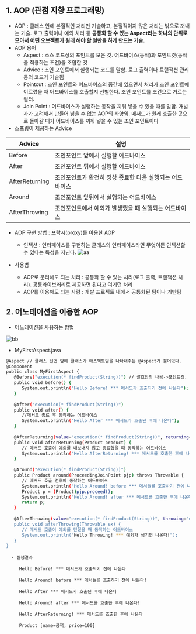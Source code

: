 ## 1. AOP (관점 지향 프로그래밍)
- AOP : 클래스 안에 본질적인 처리만 기술하고, 본질적이지 않은 처리는 밖으로 꺼내는 기술. 
로그 출력이나 예외 처리 등 **공통화 할 수 있는 Aspect라는 하나의 단위로 모아서 어떤 오브젝트가 원래 해야 할 일만을 하게 만드는 기술.**
- AOP 용어
   - Aspect : 소스 코드상의 포인트를 모은 것. 어드바이스(동작)과 포인트컷(동작을 적용하는 조건)을 조합한 것
   - Advice : 조인 포인트에서 실행되는 코드를 말함. 로그 출력이나 트랜잭션 관리 등의 코드가 기술됨
   - Pointcut : 조인 포인트와 어드바이스의 중간에 있으면서 처리가 조인 포인트에 이르렀을 때 어드바이스를 호출할지 선별한다. 조인 포인트를 조건으로 거르는 필터.
   - Join Point : 어드바이스가 실행하는 동작을 끼워 넣을 수 있을 때를 말함. 개발자가 고려해서 만들어 넣을 수 없는 AOP의 사양임. 
   메서드가 원래 호출한 곳으로 돌아갈 때가 어드바이스를 끼워 넣을 수 있는 조인 포인트이다
- 스프링이 제공하는 Advice

|Advice|설명|
|----|----|
|Before|조인포인트 앞에서 실행할 어드바이스|
|After|조인포인트 뒤에서 실행할 어드바이스|
|AfterReturning|조인포인트가 완전히 정상 종료한 다음 실행되는 어드바이스|
|Around|조인포인트 앞뒤에서 실행되는 어드바이스|
|AfterThrowing|조인포인트에서 예외가 발생했을 때 실행되는 어드바이스|

- AOP 구현 방법 : 프락시(proxy)를 이용한 AOP
   - 인젝션 : 인터페이스를 구현하는 클래스의 인터페이스라면 무엇이든 인젝션할 수 있다는 특성을 지닌다.
![aa](https://img1.daumcdn.net/thumb/R1280x0/?scode=mtistory2&fname=https%3A%2F%2Fblog.kakaocdn.net%2Fdn%2FbSMhNi%2FbtqFJrRV9P2%2FCOH1naNlESb1c1xC8mqO81%2Fimg.png)

- 사용법
   - AOP로 분리해도 되는 처리 : 공통화 할 수 있는 처리(로그 출력, 트랜잭션 처리). 공통라이브러리로 제공하면 된다고 여기던 처리
   - AOP를 이용해도 되는 사람 : 개발 프로젝트 내에서 공통화된 팀이나 기반팀
   
## 2. 어노테이션을 이용한 AOP 
- 어노테이션을 사용하는 방법

![bb](https://img1.daumcdn.net/thumb/R1280x0/?scode=mtistory2&fname=https%3A%2F%2Fblog.kakaocdn.net%2Fdn%2FFzQaD%2FbtqFKK4kMJx%2FrzqXXVohXmJ4CFSJi7HI6k%2Fimg.png)
   - MyFirstAspect.java
   ```sh
   @Aspect // 클래스 선언 앞에 클래스가 애스펙트임을 나타내주는 @Aspect가 붙어있다.
   @Component
   public class MyFirstAspect {
      @Before("execution(* findProduct(String))") // 괄호안의 내용->포인트컷. 필터링할 조건
      public void before() {
         System.out.println("Hello Before! *** 메서드가 호출되기 전에 나온다");
      }
      
      @After("execution(* findProduct(String))")
      public void after() {
         //메서드 종료 후 동작하는 어드바이스
         System.out.println("Hello After *** 메서드가 호출된 후에 나온다");
      }
      
      @AfterReturning(value="execution(* findProduct(String))", returning="product")
      public void afterReturning(Product product) {
         // 메서드 호출이 예외를 내보내지 않고 종료했을 때 동작하는 어드바이스
         System.out.println("Hello AfterReturning! *** 메서드를 호출한 후에 나온다");
      }
      
      @Around("execution(* findProduct(String))")
      public Product around(ProceedingJoinPoint pjp) throws Throwable {
         // 메서드 호출 전후에 동작하는 어드바이스
         System.out.println("Hello Around! before *** 메서들를 호출하기 전에 나온다!");
         Product p = (Product)pjp.proceed();
         System.out.println("Hello Around! after *** 메서드를 호출한 후에 나온다!");
         return p;
      }
      
      @AfterThrowing(value="execution(* findProduct(String))", throwing="ex)
      public void afterThrowing(Throwable ex) {
         // 메서드 호출이 예외를 던졌을 때 동작하는 어드바이스
         System.out.println("Hello Throwing! *** 예외가 생기면 나온다!");
      }
   }         
   ```

      - 실행결과
   
         Hello Before! *** 메서드가 호출되기 전에 나온다
      
         Hello Around! before *** 메서들를 호출하기 전에 나온다!
      
         Hello After *** 메서드가 호출된 후에 나온다
      
         Hello Around! after *** 메서드를 호출한 후에 나온다!
        
         Hello AfterReturning! *** 메서드를 호출한 후에 나온다
      
         Product [name=공책, price=100]
   
   
   
